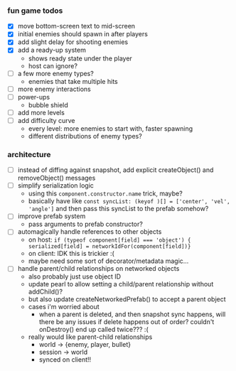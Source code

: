 ### fun game todos

- [x] move bottom-screen text to mid-screen
- [x] initial enemies should spawn in after players
- [x] add slight delay for shooting enemies
- [x] add a ready-up system
  - shows ready state under the player
  - host can ignore?
- [ ] a few more enemy types?
  - enemies that take multiple hits
- [ ] more enemy interactions
- [ ] power-ups
  - bubble shield
- [ ] add more levels
- [ ] add difficulty curve
  - every level: more enemies to start with, faster spawning
  - different distributions of enemy types?

### architecture

- [ ] instead of diffing against snapshot, add explicit createObject() and removeObject() messages
- [ ] simplify serialization logic
  - using this `component.constructor.name` trick, maybe?
  - basically have like `const syncList: (keyof )[] = ['center', 'vel', 'angle']` and then pass this syncList to the prefab somehow?
- [ ] improve prefab system
  - pass arguments to prefab constructor?
- [ ] automagically handle references to other objects
  - on host: `if (typeof component[field] === 'object') { serialized[field] = networkIdFor(component[field])}`
  - on client: IDK this is trickier :(
  - maybe need some sort of decorator/metadata magic...
- [ ] handle parent/child relationships on networked objects
  - also probably just use object ID
  - update pearl to allow setting a child/parent relationship without addChild()?
  - but also update createNetworkedPrefab() to accept a parent object
  - cases i'm worried about
    - when a parent is deleted, and then snapshot sync happens, will there be any issues if delete happens out of order? couldn't onDestroy() end up called twice??? :(
  - really would like parent-child relationships
    - world -> {enemy, player, bullet}
    - session -> world
    - synced on client!!

